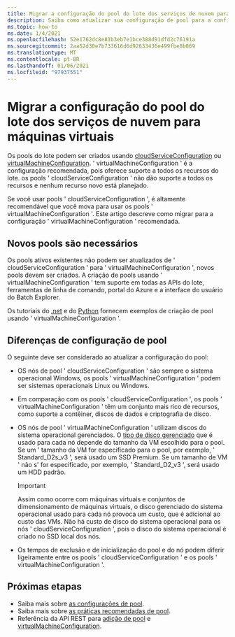 ```yaml
---
title: Migrar a configuração do pool do lote dos serviços de nuvem para máquinas virtuais
description: Saiba como atualizar sua configuração de pool para a configuração mais recente e recomendada
ms.topic: how-to
ms.date: 1/4/2021
ms.openlocfilehash: 52e1762dc8e81b3eb7e1bce388d91dfd2c76191a
ms.sourcegitcommit: 2aa52d30e7b733616d6d92633436e499fbe8b069
ms.translationtype: MT
ms.contentlocale: pt-BR
ms.lasthandoff: 01/06/2021
ms.locfileid: "97937551"
---
```

# <a name="migrate-batch-pool-configuration-from-cloud-services-to-virtual-machines"></a>Migrar a configuração do pool do lote dos serviços de nuvem para máquinas virtuais

Os pools do lote podem ser criados usando [cloudServiceConfiguration](https://docs.microsoft.com/rest/api/batchservice/pool/add#cloudserviceconfiguration) ou [virtualMachineConfiguration](https://docs.microsoft.com/rest/api/batchservice/pool/add#virtualmachineconfiguration). ' virtualMachineConfiguration ' é a configuração recomendada, pois oferece suporte a todos os recursos do lote. os pools ' cloudServiceConfiguration ' não dão suporte a todos os recursos e nenhum recurso novo está planejado.

Se você usar pools ' cloudServiceConfiguration ', é altamente recomendável que você mova para usar os pools ' virtualMachineConfiguration '. Este artigo descreve como migrar para a configuração ' virtualMachineConfiguration ' recomendada.

## <a name="new-pools-are-required"></a>Novos pools são necessários

Os pools ativos existentes não podem ser atualizados de ' cloudServiceConfiguration ' para ' virtualMachineConfiguration ', novos pools devem ser criados. A criação de pools usando ' virtualMachineConfiguration ' tem suporte em todas as APIs do lote, ferramentas de linha de comando, portal do Azure e a interface do usuário do Batch Explorer.

Os tutoriais do [.net](tutorial-parallel-dotnet.md) e do [Python](tutorial-parallel-python.md) fornecem exemplos de criação de pool usando ' virtualMachineConfiguration '.

## <a name="pool-configuration-differences"></a>Diferenças de configuração de pool

O seguinte deve ser considerado ao atualizar a configuração do pool:

- OS nós de pool ' cloudServiceConfiguration ' são sempre o sistema operacional Windows, os pools ' virtualMachineConfiguration ' podem ser sistemas operacionais Linux ou Windows.
- Em comparação com os pools ' cloudServiceConfiguration ', os pools ' virtualMachineConfiguration ' têm um conjunto mais rico de recursos, como suporte a contêiner, discos de dados e criptografia de disco.
- OS nós de pool ' virtualMachineConfiguration ' utilizam discos do sistema operacional gerenciados. O [tipo de disco gerenciado](../virtual-machines/disks-types.md) que é usado para cada nó depende do tamanho da VM escolhido para o pool. Se um ' tamanho da VM for especificado para o pool, por exemplo, ' Standard_D2s_v3 ', será usado um SSD Premium. Se um tamanho de VM ' não s' for especificado, por exemplo, ' Standard_D2_v3 ', será usado um HDD padrão.

   > [!IMPORTANT]
   > Assim como ocorre com máquinas virtuais e conjuntos de dimensionamento de máquinas virtuais, o disco gerenciado do sistema operacional usado para cada nó provoca um custo, que é adicional ao custo das VMs. Não há custo de disco do sistema operacional para os nós ' cloudServiceConfiguration ', pois o disco do sistema operacional é criado no SSD local dos nós.

- Os tempos de exclusão e de inicialização do pool e do nó podem diferir ligeiramente entre os pools ' cloudServiceConfiguration ' e os pools ' virtualMachineConfiguration '.

## <a name="next-steps"></a>Próximas etapas

- Saiba mais sobre [as configurações de pool](nodes-and-pools.md#configurations).
- Saiba mais sobre [as práticas recomendadas de pool](best-practices.md#pools).
- Referência da API REST para [adição de pool](https://docs.microsoft.com/rest/api/batchservice/pool/add) e [virtualMachineConfiguration](https://docs.microsoft.com/rest/api/batchservice/pool/add#virtualmachineconfiguration).

